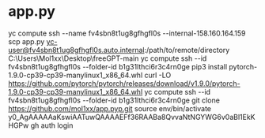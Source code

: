 # app.py

yc compute ssh --name fv4sbn8t1ug8gfhgfl0s --internal-158.160.164.159
scp app.py yc-user@fv4sbn8t1ug8gfhgfl0s.auto.internal:/path/to/remote/directory
C:\Users\Mol1xx\Desktop\freeGPT-main
yc compute ssh --id fv4sbn8t1ug8gfhgfl0s --folder-id b1g31lthci6r3c4rn0ge
pip3 install pytorch-1.9.0-cp39-cp39-manylinux1_x86_64.whl
curl -LO https://github.com/pytorch/pytorch/releases/download/v1.9.0/pytorch-1.9.0-cp39-cp39-manylinux1_x86_64.whl
yc compute ssh --id fv4sbn8t1ug8gfhgfl0s --folder-id b1g31lthci6r3c4rn0ge
git clone https://github.com/mol1xx/app.pyp.git
source env/bin/activate
y0_AgAAAAAaKswiAATuwQAAAAEFf36RAABa8QvvaNtNGYWG6v0aBl1EkKHGPw
gh auth login
